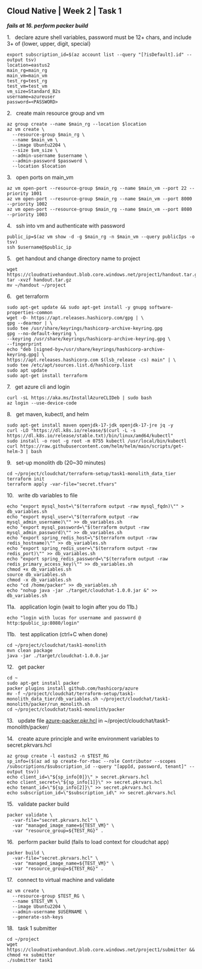 ## Cloud Native | Week 2 | Task 1

***fails at 16. perform packer build***

1.   declare azure shell variables, password must be 12+ chars, and include 3+ of {lower, upper, digit, special}
```
export subscription_id=$(az account list --query "[?isDefault].id" --output tsv)
location=eastus2
main_rg=main_rg
main_vm=main_vm
test_rg=test_rg
test_vm=test_vm
vm_size=Standard_B2s
username=azureuser
password=<PASSWORD>
```

2.   create main resource group and vm
```
az group create --name $main_rg --location $location
az vm create \
  --resource-group $main_rg \
  --name $main_vm \
  --image Ubuntu2204 \
  --size $vm_size \
  --admin-username $username \
  --admin-password $password \
  --location $location
```

3.   open ports on main_vm
```
az vm open-port --resource-group $main_rg --name $main_vm --port 22 --priority 1001
az vm open-port --resource-group $main_rg --name $main_vm --port 8000 --priority 1002
az vm open-port --resource-group $main_rg --name $main_vm --port 8080 --priority 1003
```

4.   ssh into vm and authenticate with password
```
public_ip=$(az vm show -d -g $main_rg -n $main_vm --query publicIps -o tsv)
ssh $username@$public_ip
```

5.   get handout and change directory name to project
```
wget https://cloudnativehandout.blob.core.windows.net/project1/handout.tar.gz
tar -xvzf handout.tar.gz
mv ~/handout ~/project
```

6.   get terraform
```
sudo apt-get update && sudo apt-get install -y gnupg software-properties-common
wget -O- https://apt.releases.hashicorp.com/gpg | \
gpg --dearmor | \
sudo tee /usr/share/keyrings/hashicorp-archive-keyring.gpg
gpg --no-default-keyring \
--keyring /usr/share/keyrings/hashicorp-archive-keyring.gpg \
--fingerprint
echo "deb [signed-by=/usr/share/keyrings/hashicorp-archive-keyring.gpg] \
https://apt.releases.hashicorp.com $(lsb_release -cs) main" | \
sudo tee /etc/apt/sources.list.d/hashicorp.list
sudo apt update
sudo apt-get install terraform
```

7.   get azure cli and login
```
curl -sL https://aka.ms/InstallAzureCLIDeb | sudo bash
az login --use-device-code
```

8.   get maven, kubectl, and helm
```
sudo apt-get install maven openjdk-17-jdk openjdk-17-jre jq -y
curl -LO "https://dl.k8s.io/release/$(curl -L -s https://dl.k8s.io/release/stable.txt)/bin/linux/amd64/kubectl"
sudo install -o root -g root -m 0755 kubectl /usr/local/bin/kubectl
curl https://raw.githubusercontent.com/helm/helm/main/scripts/get-helm-3 | bash
```

9.   set-up monolith db (20~30 minutes)
```
cd ~/project/cloudchat/terraform-setup/task1-monolith_data_tier
terraform init
terraform apply -var-file="secret.tfvars"
```

10.   write db variables to file
```
echo "export mysql_host=\"$(terraform output -raw mysql_fqdn)\"" > db_variables.sh
echo "export mysql_user=\"$(terraform output -raw mysql_admin_username)\"" >> db_variables.sh
echo "export mysql_password=\"$(terraform output -raw mysql_admin_password)\"" >> db_variables.sh
echo "export spring_redis_host=\"$(terraform output -raw redis_hostname)\"" >> db_variables.sh
echo "export spring_redis_user=\"$(terraform output -raw redis_port)\"" >> db_variables.sh
echo "export spring_redis_password=\"$(terraform output -raw redis_primary_access_key)\"" >> db_variables.sh
chmod +x db_variables.sh
source db_variables.sh
chmod -x db_variables.sh
echo "cd /home/packer" >> db_variables.sh
echo "nohup java -jar ./target/cloudchat-1.0.0.jar &" >> db_variables.sh
```

11a.   application login (wait to login after you do 11b.)
```
echo "login with lucas for username and password @ http:$public_ip:8080/login"
```

11b.   test application (ctrl+C when done)
```
cd ~/project/cloudchat/task1-monolith
mvn clean package
java -jar ./target/cloudchat-1.0.0.jar
```

12.   get packer
```
cd ~
sudo apt-get install packer
packer plugins install github.com/hashicorp/azure
mv -f ~/project/cloudchat/terraform-setup/task1-monolith_data_tier/db_variables.sh ~/project/cloudchat/task1-monolith/packer/run_monolith.sh
cd ~/project/cloudchat/task1-monolith/packer
```

13.   update file [azure-packer.pkr.hcl](https://github.com/AFC-AI2C-Cohort-04/coleman-code/blob/main/cloud_native/week_2/azure-packer.pkr.hcl) in ~/project/cloudchat/task1-monolith/packer/ 

14.   create azure principle and write environment variables to secret.pkrvars.hcl
```
az group create -l eastus2 -n $TEST_RG
sp_info=($(az ad sp create-for-rbac --role Contributor --scopes /subscriptions/$subscription_id --query "[appId, password, tenant]" --output tsv))
echo client_id=\"${sp_info[0]}\" > secret.pkrvars.hcl
echo client_secret=\"${sp_info[1]}\" >> secret.pkrvars.hcl
echo tenant_id=\"${sp_info[2]}\" >> secret.pkrvars.hcl
echo subscription_id=\"$subscription_id\" >> secret.pkrvars.hcl
```

15.   validate packer build
```
packer validate \
  -var-file="secret.pkrvars.hcl" \
  -var "managed_image_name=${TEST_VM}" \
  -var "resource_group=${TEST_RG}" .
```

16.   perform packer build (fails to load context for cloudchat app)
```
packer build \
  -var-file="secret.pkrvars.hcl" \
  -var "managed_image_name=${TEST_VM}" \
  -var "resource_group=${TEST_RG}" .
```

17.   connect to virtual machine and validate
```
az vm create \
  --resource-group $TEST_RG \
  --name $TEST_VM \
  --image Ubuntu2204 \
  --admin-username $USERNAME \
  --generate-ssh-keys
```

18.   task 1 submitter
```
cd ~/project
wget https://cloudnativehandout.blob.core.windows.net/project1/submitter && chmod +x submitter
./submitter task1
```
